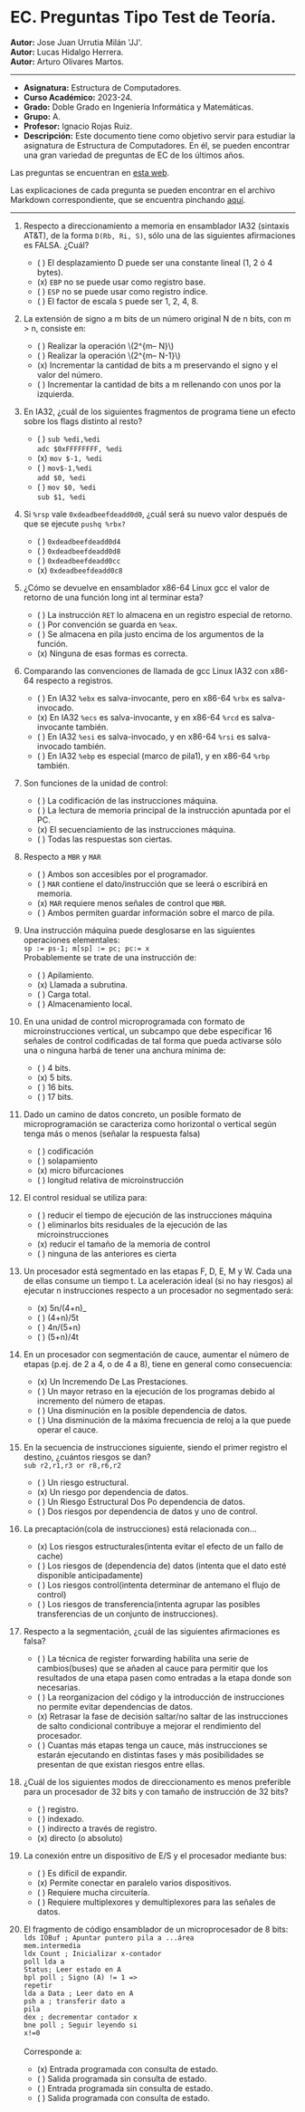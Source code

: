 <br>

# EC. Preguntas Tipo Test de Teoría.

**Autor:** Jose Juan Urrutia Milán 'JJ'.<br>
**Autor:** Lucas Hidalgo Herrera.<br>
**Autor:** Arturo Olivares Martos.
***

- **Asignatura:** Estructura de Computadores.
- **Curso Académico:** 2023-24.
- **Grado:** Doble Grado en Ingeniería Informática y Matemáticas.
- **Grupo:** A.
- **Profesor:** Ignacio Rojas Ruiz.
- **Descripción:** Este documento tiene como objetivo servir para estudiar la asignatura de Estructura de Computadores. En él, se pueden encontrar una gran variedad de preguntas de EC de los últimos años.

Las preguntas se encuentran en <a href=https://losdeldgiim.github.io/subjects/EC/Ex%C3%A1menes/Examenes_Generados/TipoTest.html>esta web</a>.

Las explicaciones de cada pregunta se pueden encontrar en el archivo Markdown correspondiente, que se encuentra pinchando <a href=https://github.com/LosDelDGIIM/LosDelDGIIM.github.io/blob/main/subjects/EC/Ex%C3%A1menes/TipoTest.md>aquí</a>.
______

1. Respecto a direccionamiento a memoria en ensamblador IA32 (sintaxis AT&T), de la forma `D(Rb, Ri, S)`, sólo una de las siguientes afirmaciones es FALSA. ¿Cuál?
    - ( )  El desplazamiento D puede ser una constante lineal (1, 2 ó 4 bytes).
    - (x) `EBP` no se puede usar como registro base.
    - ( )  `ESP` no se puede usar como registro índice.
    - ( )  El factor de escala `S` puede ser 1, 2, 4, 8.

2. La extensión de signo a m bits de un número original N de n bits, con m > n, consiste en:
    - ( )  Realizar la operación \\(2^{m– N}\\)
    - ( )  Realizar la operación \\(2^{m– N-1}\\)
    - (x) Incrementar la cantidad de bits a m preservando el signo y el valor del número.
    - ( )  Incrementar la cantidad de bits a m rellenando con unos por la izquierda.

3. En IA32, ¿cuál de los siguientes fragmentos de programa tiene un efecto sobre los flags distinto al resto?
    - ( )  `sub %edi,%edi` <br> `adc $0xFFFFFFFF, %edi`
    - (x) `mov $-1, %edi`
    - ( )  `mov$-1,%edi` <br> `add $0, %edi`
    - ( )  `mov $0, %edi` <br> `sub $1, %edi`

4. Si `%rsp` vale `0xdeadbeefdeadd0d0`, ¿cuál será su nuevo valor después de que se ejecute `pushq %rbx?`
    - ( )  `0xdeadbeefdeadd0d4`
    - ( )  `0xdeadbeefdeadd0d8`
    - ( )  `0xdeadbeefdeadd0cc`
    - (x) `0xdeadbeefdeadd0c8`

5. ¿Cómo se devuelve en ensamblador x86-64 Linux gcc el valor de retorno de una función long int al terminar esta?
    - ( )  La instrucción `RET` lo almacena en un registro especial de retorno.
    - ( )  Por convención se guarda en `%eax`.
    - ( )  Se almacena en pila justo encima de los argumentos de la función.
    - (x) Ninguna de esas formas es correcta.

6. Comparando las convenciones de llamada de gcc Linux IA32 con x86-64 respecto a registros.
    - ( )  En IA32 `%ebx` es salva-invocante, pero en x86-64 `%rbx` es salva-invocado.
    - (x) En IA32 `%ecs` es salva-invocante, y en x86-64 `%rcd` es salva-invocante también.
    - ( )  En IA32 `%esi` es salva-invocado, y en x86-64 `%rsi` es salva-invocado también.
    - ( )  En IA32 `%ebp` es especial (marco de pila1), y en x86-64 `%rbp` también.

7. Son funciones de la unidad de control:
    - ( )  La codificación de las instrucciones máquina.
    - ( )  La lectura de memoria principal de la instrucción apuntada por el PC.
    - (x) El secuenciamiento de las instrucciones máquina.
    - ( )  Todas las respuestas son ciertas.

8. Respecto a `MBR` y `MAR`
    - ( )  Ambos son accesibles por el programador.
    - ( )  `MAR` contiene el dato/instrucción que se leerá o escribirá en memoria.
    - (x) `MAR` requiere menos señales de control que `MBR`.
    - ( )  Ambos permiten guardar información sobre el marco de pila.

9. Una instrucción máquina puede desglosarse en las siguientes operaciones elementales:<br>
`sp := ps-1; m[sp] := pc; pc:= x`<br>
Probablemente se trate de una instrucción de:
    - ( )  Apilamiento.
    - (x) Llamada a subrutina.
    - ( )  Carga total.
    - ( )  Almacenamiento local.

1.  En una unidad de control microprogramada con formato de microinstrucciones vertical, un subcampo que debe especificar 16 señales de control codificadas de tal forma que pueda activarse sólo una o ninguna harbá de tener una anchura mínima de:
    - ( )  4 bits.
    - (x) 5 bits.
    - ( )  16 bits.
    - ( )  17 bits.



11. Dado un camino de datos concreto, un posible formato de microprogramación se caracteriza como horizontal o vertical según tenga más o menos (señalar la respuesta falsa)
    - ( ) codificación
    - ( ) solapamiento
    - (x) micro bifurcaciones
    - ( ) longitud relativa de microinstrucción

12. El control residual se utiliza para:
    - ( ) reducir el tiempo de ejecución de las instrucciones máquina
    - ( ) eliminarlos bits residuales de la ejecución de las microinstrucciones
    - (x) reducir el tamaño de la memoria de control
    - ( ) ninguna de las anteriores es cierta

13. Un procesador está segmentado en las etapas F, D, E, M y W. Cada una de  ellas consume un tiempo t. La aceleración ideal (si no hay riesgos) al ejecutar n instrucciones respecto a un procesador no segmentado será:
    - (x) 5n/(4+n)_
    - ( ) (4+n)/5t
    - ( ) 4n/(5+n)
    - ( ) (5+n)/4t

14. En un procesador con segmentación de cauce, aumentar el número de etapas (p.ej. de 2 a 4, o de 4 a 8), tiene en general como consecuencia:
    - (x) Un Incremendo De Las Prestaciones.
    - ( )  Un mayor retraso en la ejecución de los programas debido al incremento del número de etapas.
    - ( ) Una disminución en la posible dependencia de datos.
    - ( ) Una disminución de la máxima frecuencia de reloj a la que puede operar el cauce.

15. En la secuencia de instrucciones siguiente, siendo el primer registro el destino, ¿cuántos riesgos se dan?<br>
`sub r2,r1,r3 or r8,r6,r2`
    - ( ) Un riesgo estructural.
    - (x) Un riesgo por dependencia de datos.
    - ( ) Un Riesgo Estructural Dos Po dependencia de datos.
    - ( ) Dos riesgos por dependencia de datos y uno de control.

16. La precaptación(cola de instrucciones) está relacionada con...
    - (x) Los riesgos estructurales(intenta evitar el efecto de un fallo de cache)
    - ( ) Los riesgos de (dependencia de) datos (intenta que el dato esté disponible anticipadamente)
    - ( ) Los riesgos control(intenta determinar de antemano el flujo de control)
    - ( ) Los riesgos de transferencia(intenta agrupar las posibles transferencias de un conjunto de instrucciones).

17. Respecto a la segmentación, ¿cuál de las siguientes afirmaciones es falsa?
    - ( ) La técnica de register forwarding habilita una serie de cambios(buses) que se añaden al cauce para permitir que los resultados de una etapa pasen como entradas a la etapa donde son necesarias.
    - ( ) La reorganizacion del código y la introducción de instrucciones no permite evitar dependencias de datos.
    - (x) Retrasar la fase de decisión saltar/no saltar de las instrucciones de salto condicional contribuye a mejorar el rendimiento del procesador.
    - ( ) Cuantas más etapas tenga un cauce, más instrucciones se estarán ejecutando en distintas fases y más posibilidades se presentan de que existan riesgos entre ellas.

18. ¿Cuál de los siguientes modos de direccionamento es menos preferible para un procesador de 32 bits y con tamaño de instrucción de 32 bits?
    - ( ) registro.
    - ( ) indexado.
    - ( ) indirecto a través de registro.
    - (x) directo (o absoluto)

19. La conexión entre un dispositivo de E/S y el procesador mediante bus:
    - ( ) Es difícil de expandir.
    - (x) Permite conectar en paralelo varios dispositivos.
    - ( ) Requiere mucha circuitería.
    - ( ) Requiere multiplexores y demultiplexores para las señales de datos.


20. El fragmento de código ensamblador de un microprocesador de 8 bits:<br><code>lds IOBuf	; Apuntar puntero pila a ...área mem.intermedia<br>ldx Count	; Inicializar x-contador<br>poll lda a Status; Leer estado en A<br>bpl poll	; Signo (A) != 1 => repetir<br>lda a Data	; Leer dato en A<br>psh a		; transferir dato a pila<br>dex 		; decrementar contador x<br>bne poll	; Seguir leyendo si x!=0<br></code><br> Corresponde a:<br>
    - (x) Entrada programada con consulta de estado.
    - ( ) Salida programada sin consulta de estado. 
    - ( ) Entrada programada sin consulta de estado.
    - ( ) Salida programada con consulta de estado.
